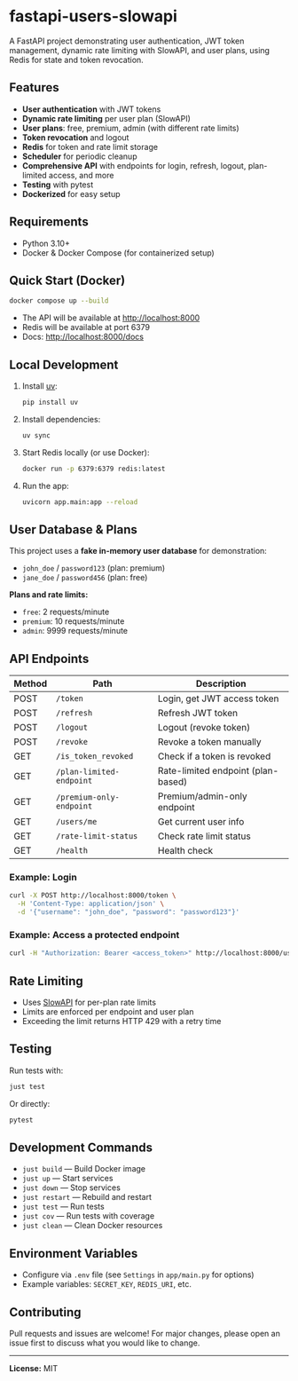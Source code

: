 # fastapi-users-slowapi

A FastAPI project demonstrating user authentication, JWT token management, dynamic rate limiting with SlowAPI, and user plans, using Redis for state and token revocation.

## Features
- **User authentication** with JWT tokens
- **Dynamic rate limiting** per user plan (SlowAPI)
- **User plans**: free, premium, admin (with different rate limits)
- **Token revocation** and logout
- **Redis** for token and rate limit storage
- **Scheduler** for periodic cleanup
- **Comprehensive API** with endpoints for login, refresh, logout, plan-limited access, and more
- **Testing** with pytest
- **Dockerized** for easy setup

## Requirements
- Python 3.10+
- Docker & Docker Compose (for containerized setup)

## Quick Start (Docker)

```sh
docker compose up --build
```

- The API will be available at [http://localhost:8000](http://localhost:8000)
- Redis will be available at port 6379
- Docs: [http://localhost:8000/docs](http://localhost:8000/docs)

## Local Development

1. Install [uv](https://github.com/astral-sh/uv):
   ```sh
   pip install uv
   ```
2. Install dependencies:
   ```sh
   uv sync
   ```
3. Start Redis locally (or use Docker):
   ```sh
   docker run -p 6379:6379 redis:latest
   ```
4. Run the app:
   ```sh
   uvicorn app.main:app --reload
   ```

## User Database & Plans

This project uses a **fake in-memory user database** for demonstration:

- `john_doe` / `password123` (plan: premium)
- `jane_doe` / `password456` (plan: free)

**Plans and rate limits:**
- `free`: 2 requests/minute
- `premium`: 10 requests/minute
- `admin`: 9999 requests/minute

## API Endpoints

| Method | Path                     | Description                                 |
|--------|--------------------------|---------------------------------------------|
| POST   | `/token`                 | Login, get JWT access token                 |
| POST   | `/refresh`               | Refresh JWT token                           |
| POST   | `/logout`                | Logout (revoke token)                       |
| POST   | `/revoke`                | Revoke a token manually                     |
| GET    | `/is_token_revoked`      | Check if a token is revoked                 |
| GET    | `/plan-limited-endpoint` | Rate-limited endpoint (plan-based)          |
| GET    | `/premium-only-endpoint` | Premium/admin-only endpoint                 |
| GET    | `/users/me`              | Get current user info                       |
| GET    | `/rate-limit-status`     | Check rate limit status                     |
| GET    | `/health`                | Health check                                |

### Example: Login
```sh
curl -X POST http://localhost:8000/token \
  -H 'Content-Type: application/json' \
  -d '{"username": "john_doe", "password": "password123"}'
```

### Example: Access a protected endpoint
```sh
curl -H "Authorization: Bearer <access_token>" http://localhost:8000/users/me
```

## Rate Limiting
- Uses [SlowAPI](https://github.com/laurentS/slowapi) for per-plan rate limits
- Limits are enforced per endpoint and user plan
- Exceeding the limit returns HTTP 429 with a retry time

## Testing

Run tests with:
```sh
just test
```
Or directly:
```sh
pytest
```

## Development Commands

- `just build`   — Build Docker image
- `just up`      — Start services
- `just down`    — Stop services
- `just restart` — Rebuild and restart
- `just test`    — Run tests
- `just cov`     — Run tests with coverage
- `just clean`   — Clean Docker resources

## Environment Variables
- Configure via `.env` file (see `Settings` in `app/main.py` for options)
- Example variables: `SECRET_KEY`, `REDIS_URI`, etc.

## Contributing
Pull requests and issues are welcome! For major changes, please open an issue first to discuss what you would like to change.

---

**License:** MIT
